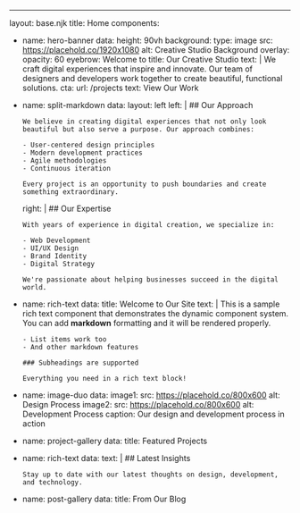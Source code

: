 ---
layout: base.njk
title: Home
components:
  - name: hero-banner
    data:
      height: 90vh
      background:
        type: image
        src: https://placehold.co/1920x1080
        alt: Creative Studio Background
      overlay:
        opacity: 60
      eyebrow: Welcome to
      title: Our Creative Studio
      text: |
        We craft digital experiences that inspire and innovate. Our team of designers and developers work together to create beautiful, functional solutions.
      cta:
        url: /projects
        text: View Our Work
  
  - name: split-markdown
    data:
      layout: left
      left: |
        ## Our Approach

        We believe in creating digital experiences that not only look beautiful but also serve a purpose. Our approach combines:

        - User-centered design principles
        - Modern development practices
        - Agile methodologies
        - Continuous iteration
        
        Every project is an opportunity to push boundaries and create something extraordinary.
      right: |
        ## Our Expertise

        With years of experience in digital creation, we specialize in:

        - Web Development
        - UI/UX Design
        - Brand Identity
        - Digital Strategy
        
        We're passionate about helping businesses succeed in the digital world.
  
  - name: rich-text
    data:
      title: Welcome to Our Site
      text: |
        This is a sample rich text component that demonstrates the dynamic component system.
        You can add **markdown** formatting and it will be rendered properly.

        - List items work too
        - And other markdown features
        
        ### Subheadings are supported
        
        Everything you need in a rich text block!
  
  - name: image-duo
    data:
      image1:
        src: https://placehold.co/800x600
        alt: Design Process
      image2:
        src: https://placehold.co/800x600
        alt: Development Process
      caption: Our design and development process in action
  
  - name: project-gallery
    data:
      title: Featured Projects
  
  - name: rich-text
    data:
      text: |
        ## Latest Insights
        
        Stay up to date with our latest thoughts on design, development, and technology.
  
  - name: post-gallery
    data:
      title: From Our Blog